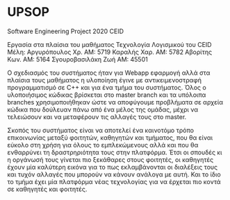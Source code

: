 # UPSOP
Software Engineering Project 2020 CEID

Εργασία στα πλαίσια του μαθήματος Τεχνολογία Λογισμικού του CEID
Μέλη: 
Αργυρόπουλος Χρ. ΑΜ: 5719
Καραλής Χαρ. ΑΜ: 5782
Αβορίτης Κων. ΑΜ: 5164
Σγουροβασιλάκη Ζωή ΑΜ: 45501

Ο σχεδιασμός του συστήματος ήταν για Webapp εφαρμογή αλλά στα πλαίσια τους μαθήματος η υλοποίηση έγινε με αντικειμενοστραφή προγραμματισμό σε C++ και για ένα τμήμα του συστήματος. Όλος ο υλοποιήσιμος κώδικας βρίσκεται στο master branch και τα υπόλοιπα branches χρησιμοποιήθηκαν ώστε να αποφύγουμε προβλήματα σε αρχεία κώδικα που δούλευαν πάνω από ένα μέλος της ομάδας, μέχρι να τελειώσουν και να μεταφέρουν τις αλλαγές τους στο master. 

Σκοπός του συστήματος είναι να αποτελεί ένα καινοτόμο τρόπο επικοινωνίας μεταξύ φοιτητών, καθηγητών και τμήματος, που θα είναι εύκολο στη χρήση για όλους το εμπλεκώμενους αλλά και που θα ενθαρρύνει τη δραστρηριότητα τους στην πλατφόρμα. Έτσι οι σπουδές κι η οργάνωσή τους γίνεται πιο ξεκάθαρες στους φοιτητές, οι καθηγητές έχουν μία καλύτερη εικόνα για το πως εκλαμβάνονται οι διαλέξεις τους και τυχόν αλλαγές που μπορούν να κάνουν ανάλογα με αυτή. Και το ίδιο το τμήμα έχει μία πλατφόρμα νέας τεχνολογίας για να έρχεται πιο κοντά σε καθηγητές και φοιτητές. 
